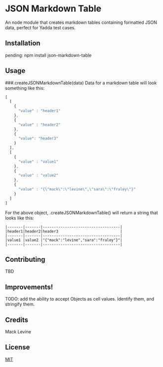 # JSON Markdown Table

An node module that creates markdown tables containing formatted JSON data, perfect for Yadda test cases.

## Installation

pending: npm install json-markdown-table

## Usage

###.createJSONMarkdownTable(data)
Data for a markdown table will look something like this:
```javascript
[ 
  [ 
    { 
      "value" : "header1" 
    },
    { 
      "value" : "header2" 
    },
    { 
      "value": "header3" 
    } 
  ],
  [ 
    { 
      "value" : "value1" 
    },
    { 
      "value" : "value2" 
    },
    { 
      "value" : "{\"mack\":\"levine\",\"sara\":\"fraley\"}" 
    } 
  ] 
]
```
For the above object, .createJSONMarkdownTable() will return a string that looks like this:

```
|-------|-------|-----------------------------------|
|header1|header2|header3                            |
|-------|-------|-----------------------------------|
|value1 |value2 |"{"mack":"levine","sara":"fraley"}"|
|-------|-------|-----------------------------------|

```

## Contributing

TBD

## Improvements!

TODO: add the ability to accept Objects as cell values. Identify them, and stringify them.

## Credits

Mack Levine

## License

[MIT](LICENSE)